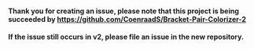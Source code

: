 #### Thank you for creating an issue, please note that this project is being succeeded by https://github.com/CoenraadS/Bracket-Pair-Colorizer-2

#### If the issue still occurs in v2, please file an issue in the new repository.

